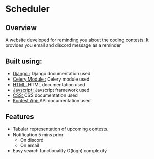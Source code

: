 # Scheduler
## Overview
A website developed for reminding you about the coding contests.
It provides you email and discord message as a reminder
## Built using:
- [Django :](https://www.djangoproject.com/) Django documentation used
- [Celery Module :](https://pypi.org/project/django-celery/) Celery module used
- [HTML: ](https://developer.mozilla.org/en-US/docs/Web/HTML) HTML documentation used
- [Javscript: ](https://developer.mozilla.org/en-US/docs/Web/JavaScript) Javscript framework used
- [CSS: ](https://developer.mozilla.org/en-US/docs/Web/CSS) CSS documentation used
- [Kontest Api: ](https://kontests.net/api) API documentation used
## Features
- Tabular representation of upcoming contests.
- Notification 5 mins prior
  - On discord 
  - On email
- Easy search functionality O(logn) complexity
